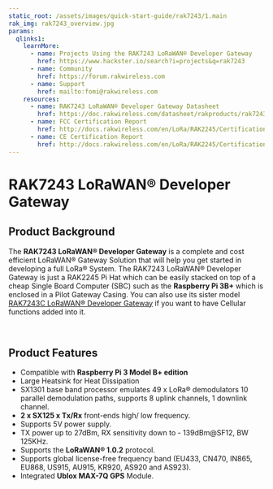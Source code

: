 ```yaml
---
static_root: /assets/images/quick-start-guide/rak7243/1.main
rak_img: rak7243_overview.jpg
params:
  qlinks1:
    learnMore:
      - name: Projects Using the RAK7243 LoRaWAN® Developer Gateway
        href: https://www.hackster.io/search?i=projects&q=rak7243
      - name: Community
        href: https://forum.rakwireless.com
      - name: Support
        href: mailto:fomi@rakwireless.com
    resources:
      - name: RAK7243 LoRaWAN® Developer Gateway Datasheet
        href: https://doc.rakwireless.com/datasheet/rakproducts/rak7243c-pilot-gateway-datasheet
      - name: FCC Certification Report
        href: http://docs.rakwireless.com/en/LoRa/RAK2245/Certification-Report/RAK2245_FCC_Certificate.zip
      - name: CE Certification Report
        href: http://docs.rakwireless.com/en/LoRa/RAK2245/Certification-Report/RAK2245_CE_Certificate.zip
---
```


# RAK7243 LoRaWAN® Developer Gateway

<rk-img
  :src="`${$frontmatter.static_root}/rak7243_overview.jpg`"
  width="75%"
  figure-number="1"
  caption="RAK7243 LoRaWAN® Developer Gateway"
/>

## Product Background

The **RAK7243 LoRaWAN® Developer Gateway** is a complete and cost efficient LoRaWAN® Gateway Solution that will help you get started in developing a full LoRa® System. The RAK7243 LoRaWAN® Developer Gateway is just a RAK2245 Pi Hat which can be easily stacked on top of a cheap Single Board Computer (SBC) such as the **Raspberry Pi 3B+** which is enclosed in a Pilot Gateway Casing. You can also use its sister model [RAK7243C LoRaWAN® Developer Gateway](https://store.rakwireless.com/products/rak7243c-pilot-gateway) if you want to have Cellular functions added into it.

<rk-btn
  src="overview"
  label="Set up Your RAK7243 LoRaWAN® Developer Gateway"
/>

&nbsp;

<rk-quick-links :params="$page.frontmatter.params.qlinks1" />

## Product Features

- Compatible with **Raspberry Pi 3 Model B+ edition**
- Large Heatsink for Heat Dissipation
- SX1301 base band processor emulates 49 x LoRa® demodulators 10 parallel demodulation paths, supports 8 uplink channels, 1 downlink channel.
- **2 x SX125 x Tx/Rx** front-ends high/ low frequency.
- Supports 5V power supply.
- TX power up to 27dBm, RX sensitivity down to - 139dBm@SF12, BW 125KHz.
- Supports the **LoRaWAN® 1.0.2** protocol.
- Supports global license-free frequency band (EU433, CN470, IN865, EU868, US915, AU915, KR920, AS920 and AS923).
- Integrated **Ublox MAX-7Q GPS** Module.
